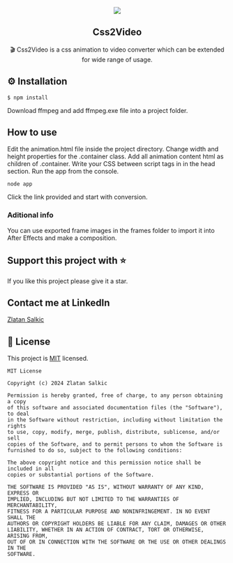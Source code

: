 <p align="center">
  <img src="https://github.com/zlatsal/css2video/assets/54914295/ce7808c6-eac4-4ca8-a75b-e1a03a90a3a5">
</p>
<h2 align="middle">Css2Video</h2>

<p align="middle">🎬 Css2Video is a css animation to video converter which can be extended for wide range of usage.</p>

## ⚙️ Installation
```
$ npm install
```
Download ffmpeg and add ffmpeg.exe file into a project folder.

## How to use

Edit the animation.html file inside the project directory. Change width and height properties for the .container class. Add all animation content html as children of .container. Write your CSS between script tags in in the head section. Run the app from the console.

```
node app
```
Click the link provided and start with conversion.

### Aditional info

You can use exported frame images in the frames folder to import it into After Effects and make a composition.

## Support this project with ⭐
If you like this project please give it a star.

## Contact me at LinkedIn
<a href="https://www.linkedin.com/in/zlatansalkic">Zlatan Salkic</a>

## 📝 License

This project is [MIT](https://github.com/zlatsal/css2video/blob/main/LICENSE) licensed.

```
MIT License

Copyright (c) 2024 Zlatan Salkic

Permission is hereby granted, free of charge, to any person obtaining a copy
of this software and associated documentation files (the "Software"), to deal
in the Software without restriction, including without limitation the rights
to use, copy, modify, merge, publish, distribute, sublicense, and/or sell
copies of the Software, and to permit persons to whom the Software is
furnished to do so, subject to the following conditions:

The above copyright notice and this permission notice shall be included in all
copies or substantial portions of the Software.

THE SOFTWARE IS PROVIDED "AS IS", WITHOUT WARRANTY OF ANY KIND, EXPRESS OR
IMPLIED, INCLUDING BUT NOT LIMITED TO THE WARRANTIES OF MERCHANTABILITY,
FITNESS FOR A PARTICULAR PURPOSE AND NONINFRINGEMENT. IN NO EVENT SHALL THE
AUTHORS OR COPYRIGHT HOLDERS BE LIABLE FOR ANY CLAIM, DAMAGES OR OTHER
LIABILITY, WHETHER IN AN ACTION OF CONTRACT, TORT OR OTHERWISE, ARISING FROM,
OUT OF OR IN CONNECTION WITH THE SOFTWARE OR THE USE OR OTHER DEALINGS IN THE
SOFTWARE.
```
